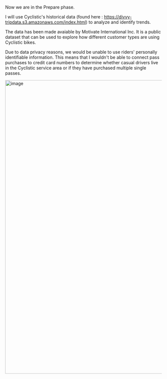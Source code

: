 Now we are in the Prepare phase. 

I will use Cyclistic's historical data (found here : https://divvy-tripdata.s3.amazonaws.com/index.html) to analyze and identify trends. 

The data has been made avaiable by Motivate International Inc. It is a public dataset that can be used to explore how different customer types are using Cyclistic bikes. 

Due to data privacy reasons, we would be unable to use riders' personally identifiable information. This means that I wouldn't be able  to connect pass purchases to credit card numbers to determine whether casual drivers live in the Cyclistic service area or if they have purchased multiple single passes. 


<img width="943" alt="image" src="https://user-images.githubusercontent.com/116120710/199797883-1daf3fdf-2208-4585-8eb3-8fa7f3ba3503.png">

